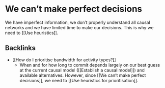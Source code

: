# We can’t make perfect decisions
We have imperfect information, we don’t properly understand all causal networks and we have limited time to make our decisions. This is why we need to [[Use heuristics]].

## Backlinks
* [[How do I prioritise bandwidth for activity types?]]
	* When and for how long to commit depends largely on our best guess at the current causal model ([[Establish a causal model]]) and available alternatives. However, since [[We can’t make perfect decisions]], we need to [[Use heuristics for prioritisation]].

<!-- {BearID:FE806078-A5DD-4963-8F98-525A59090ADA-24213-000054233307C6E6} -->
